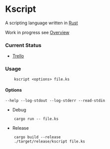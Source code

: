 
# Kscript

A scripting language written in [Rust](https://www.rust-lang.org/en-US/)

Work in progress see [Overview](design/OVERVIEW.md)

### Current Status
* [Trello](https://trello.com/b/IevrZUGw/kscript)

### Usage
```
    kscript <options> file.ks
```

#### Options
```
--help --log-stdout --log-stderr --read-stdin
```

* Debug
```
    cargo run -- file.ks
```

* Release
```
    cargo build --release
    ./target/release/kscript file.ks
```
